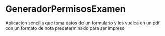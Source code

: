 # GeneradorPermisosExamen
Aplicacion sencilla que toma datos de un formulario y los vuelca en un pdf con un formato de nota predeterminado para ser impreso
